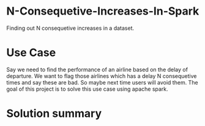 # N-Consequetive-Increases-In-Spark
Finding out N consequetive increases in a dataset.
# Use Case
Say we need to find the performance of an airline based on the delay of departure.
We want to flag those airlines which has a delay N consequetive times and say these are bad.
So maybe next time users will avoid them.
The goal of this project is to solve this use case using apache spark.

# Solution summary

